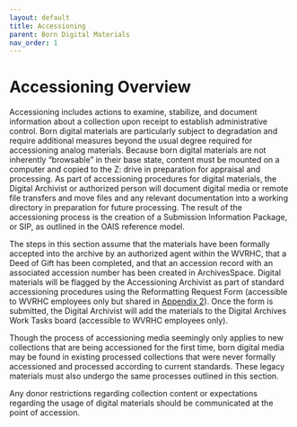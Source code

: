 ```yaml
---
layout: default
title: Accessioning
parent: Born Digital Materials
nav_order: 1
---
```


# Accessioning Overview 

Accessioning includes actions to examine, stabilize, and document information about a collection upon receipt to establish administrative control. Born digital materials are particularly subject to degradation and require additional measures beyond the usual degree required for accessioning analog materials. Because born digital materials are not inherently “browsable” in their base state, content must be mounted on a computer and copied to the Z: drive in preparation for appraisal and processing. As part of accessioning procedures for digital materials, the Digital Archivist or authorized person will document digital media or remote file transfers and move files and any relevant documentation into a working directory in preparation for future processing. The result of the accessioning process is the creation of a Submission Information Package, or SIP, as outlined in the OAIS reference model. 

The steps in this section assume that the materials have been formally accepted into the archive by an authorized agent within the WVRHC, that a Deed of Gift has been completed, and that an accession record with an associated accession number has been created in ArchivesSpace. Digital materials will be flagged by the Accessioning Archivist as part of standard accessioning procedures using the Reformatting Request Form (accessible to WVRHC employees only but shared in [Appendix 2](https://elizajames.github.io/digital-preservation-documentation/docs/Appendices/appendix2/reformatting-request-form)). Once the form is submitted, the Digital Archivist will add the materials to the Digital Archives Work Tasks board (accessible to WVRHC employees only).  

Though the process of accessioning media seemingly only applies to new collections that are being accessioned for the first time, born digital media may be found in existing processed collections that were never formally accessioned and processed according to current standards. These legacy materials must also undergo the same processes outlined in this section.  

Any donor restrictions regarding collection content or expectations regarding the usage of digital materials should be communicated at the point of accession.  
